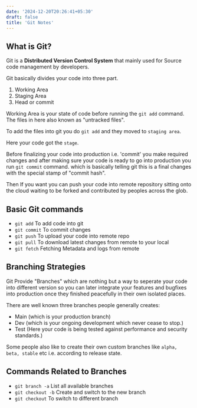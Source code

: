 ```yaml
---
date: '2024-12-20T20:26:41+05:30'
draft: false
title: 'Git Notes'
---
```


## What is Git?
Git is a **Distributed Version Control System** that mainly used for Source code management by developers.

Git basically divides your code into three part.

1. Working Area
2. Staging Area
3. Head or commit

Working Area is your state of code before running the `git add` command.
The files in here also known as "untracked files".

To add the files into git you do `git add` and they moved to `staging area`.

Here your code got the `stage`. 

Before finalizing your code into production i.e. 'commit' you make required changes and after making sure 
your code is ready to go into production you run `git commit` command.
which is basically telling git this is a final changes with the special stamp of "commit hash".

Then If you want you can push your code into remote repository sitting onto the cloud waiting to be forked and contributed by peoples across the glob.

## Basic Git commands
- `git add`     To add code into git
- `git commit`  To commit changes 
- `git push`    To upload your code into remote repo
- `git pull`    To download latest changes from remote to your local
- `git fetch`   Fetching Metadata and logs from remote 

## Branching Strategies

Git Provide "Branches" which are nothing but a way to seperate your code into different version so you can later integrate your features and bugfixes into production once they finished peacefully in their own isolated places.

There are well known three branches people generally creates:
- Main  (which is your production branch)
- Dev   (which is your ongoing development which never cease to stop.)
- Test  (Here your code is being tested against performance and security standards.)

Some people also like to create their own custom branches like `alpha, beta, stable` etc i.e. according to release state.

## Commands Related to Branches
- `git branch -a`   List all available branches
- `git checkout -b` Create and switch to the new branch
- `git checkout`    To switch to different branch




